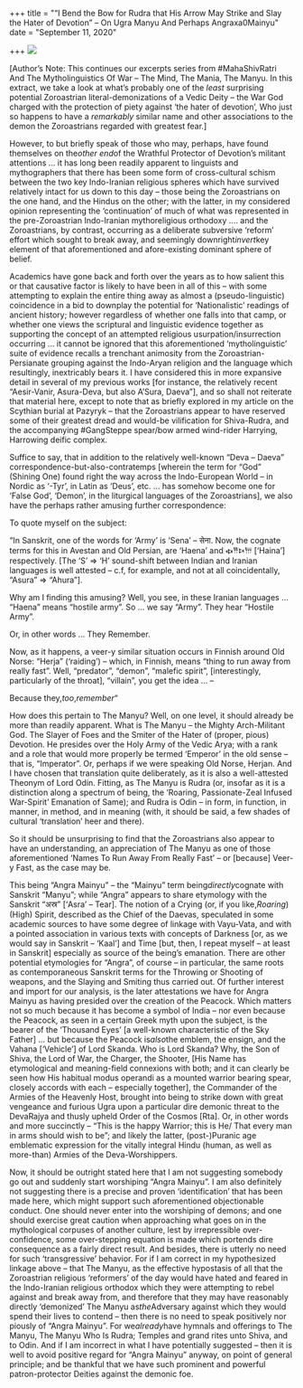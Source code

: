 +++
title = "“I Bend the Bow for Rudra that His Arrow May Strike and Slay the Hater of Devotion” – On Ugra Manyu And Perhaps Angraxa0Mainyu"
date = "September 11, 2020"

+++
![](https://aryaakasha.files.wordpress.com/2020/03/c77aefadb80f01cf57208a7f538c6b80.jpg?w=506)

\[Author’s Note: This continues our excerpts series from #MahaShivRatri
And The Mytholinguistics Of War – The Mind, The Mania, The Manyu. In
this extract, we take a look at what’s probably one of the *least*
surprising potential Zoroastrian literal-demonizations of a Vedic Deity
– the War God charged with the protection of piety against ‘the hater of
devotion’, Who just so happens to have a *remarkably* similar name and
other associations to the demon the Zoroastrians regarded with greatest
fear.\]

However, to but briefly speak of those who may, perhaps, have found
themselves on the*other end*of the Wrathful Protector of Devotion’s
militant attentions … it has long been readily apparent to linguists and
mythographers that there has been some form of cross-cultural schism
between the two key Indo-Iranian religious spheres which have survived
relatively intact for us down to this day – those being the Zoroastrians
on the one hand, and the Hindus on the other; with the latter, in my
considered opinion representing the ‘continuation’ of much of what was
represented in the pre-Zoroastrian Indo-Iranian mythoreligious orthodoxy
…. and the Zoroastrians, by contrast, occurring as a deliberate
subversive ‘reform’ effort which sought to break away, and seemingly
downright*invert*key element of that aforementioned and afore-existing
dominant sphere of belief.

Academics have gone back and forth over the years as to how salient this
or that causative factor is likely to have been in all of this – with
some attempting to explain the entire thing away as almost a
(pseudo-linguistic) coincidence in a bid to downplay the potential for
‘Nationalistic’ readings of ancient history; however regardless of
whether one falls into that camp, or whether one views the scriptural
and linguistic evidence together as supporting the concept of an
attempted religious usurpation/insurrection occurring … it cannot be
ignored that this aforementioned ‘mytholinguistic’ suite of evidence
recalls a trenchant animosity from the Zoroastrian-Persianate grouping
against the Indo-Aryan religion and the language which resultingly,
inextricably bears it. I have considered this in more expansive detail
in several of my previous works \[for instance, the relatively recent
“Aesir-Vanir, Asura-Deva, but also A’Sura, Daeva”\], and so shall not
reiterate that material here, except to note that as briefly explored in
my article on the Scythian burial at Pazyryk – that the Zoroastrians
appear to have reserved some of their greatest dread and would-be
vilification for Shiva-Rudra, and the accompanying #GangSteppe spear/bow
armed wind-rider Harrying, Harrowing deific complex.

Suffice to say, that in addition to the relatively well-known “Deva –
Daeva” correspondence-but-also-contratemps \[wherein the term for “God”
(Shining One) found right the way across the Indo-European World – in
Nordic as ‘-Tyr’, in Latin as ‘Deus’, etc. … has somehow become one for
‘False God’, ‘Demon’, in the liturgical languages of the Zoroastrians\],
we also have the perhaps rather amusing further correspondence:

To quote myself on the subject:

“In Sanskrit, one of the words for ‘Army’ is ‘Sena’ – सेना. Now, the
cognate terms for this in Avestan and Old Persian, are ‘Haena’ and 𐏃𐎡𐎴𐎠
\[‘Haina’\] respectively. \[The ‘S’ => ‘H’ sound-shift between Indian
and Iranian languages is well attested – c.f, for example, and not at
all coincidentally, “Asura” => “Ahura”\].

Why am I finding this amusing? Well, you see, in these Iranian languages
… “Haena” means “hostile army”. So … we say “Army”. They hear “Hostile
Army”.

Or, in other words … They Remember.

Now, as it happens, a veer-y similar situation occurs in Finnish around
Old Norse: “Herja” (‘raiding’) – which, in Finnish, means “thing to run
away from really fast”. Well, “predator”, “demon”, “malefic spirit”,
\[interestingly, particularly of the throat\], “villain”, you get the
idea … –

Because they,*too*,*remember*“

How does this pertain to The Manyu? Well, on one level, it should
already be more than readily apparent. What is The Manyu – the Mighty
Arch-Militant God. The Slayer of Foes and the Smiter of the Hater of
(proper, pious) Devotion. He presides over the Holy Army of the Vedic
Arya; with a rank and a role that would more properly be termed
‘Emperor’ in the old sense – that is, “Imperator”. Or, perhaps if we
were speaking Old Norse, Herjan. And I have chosen that translation
quite deliberately, as it is also a well-attested Theonym of Lord Odin.
Fitting, as The Manyu is Rudra (or, insofar as it is a distinction along
a spectrum of being, the ‘Roaring, Passionate-Zeal Infused War-Spirit’
Emanation of Same); and Rudra is Odin – in form, in function, in manner,
in method, and in meaning (with, it should be said, a few shades of
cultural ‘translation’ heer and there).

So it should be unsurprising to find that the Zoroastrians also appear
to have an understanding, an appreciation of The Manyu as one of those
aforementioned ‘Names To Run Away From Really Fast’ – or \[because\]
Veer-y Fast, as the case may be.

This being “Angra Mainyu” – the “Mainyu” term being*directly*cognate
with Sanskrit “Manyu”; while “Angra” appears to share etymology with the
Sanskrit “अस्र” \[‘Asra’ – Tear\]. The notion of a Crying (or, if you
like,*Roaring*) (High) Spirit, described as the Chief of the Daevas,
speculated in some academic sources to have some degree of linkage with
Vayu-Vata, and with a pointed association in various texts with concepts
of Darkness \[or, as we would say in Sanskrit – ‘Kaal’\] and Time \[but,
then, I repeat myself – at least in Sanskrit\] especially as source of
the being’s emanation. There are other potential etymologies for
“Angra”, of course – in particular, the same roots as contemporaneous
Sanskrit terms for the Throwing or Shooting of weapons, and the Slaying
and Smiting thus carried out. Of further interest and import for our
analysis, is the later attestations we have for Angra Mainyu as having
presided over the creation of the Peacock. Which matters not so much
because it has become a symbol of India – nor even because the Peacock,
as seen in a certain Greek myth upon the subject, is the bearer of the
‘Thousand Eyes’ \[a well-known characteristic of the Sky Father\] … but
because the Peacock is*also*the emblem, the ensign, and the Vahana
\[‘Vehicle’\] of Lord Skanda. Who is Lord Skanda? Why, the Son of Shiva,
the Lord of War, the Charger, the Shooter, \[His Name has etymological
and meaning-field connexions with both; and it can clearly be seen how
His habitual modus operandi as a mounted warrior bearing spear, closely
accords with each – especially together\], the Commander of the Armies
of the Heavenly Host, brought into being to strike down with great
vengeance and furious Ugra upon a particular dire demonic threat to the
DevaRajya and thusly upheld Order of the Cosmos \[Rta\]. Or, in other
words and more succinctly – “This is the happy Warrior; this is He/ That
every man in arms should wish to be”; and likely the latter,
(post-)Puranic age emblematic expression for the vitally integral Hindu
(human, as well as more-than) Armies of the Deva-Worshippers.

Now, it should be outright stated here that I am not suggesting somebody
go out and suddenly start worshiping “Angra Mainyu”. I am also
definitely not suggesting there is a precise and proven ‘identification’
that has been made here, which might support such aforementioned
objectionable conduct. One should never enter into the worshiping of
demons; and one should exercise great caution when approaching what goes
on in the mythological corpuses of another culture, lest by
irrepressible over-confidence, some over-stepping equation is made which
portends dire consequence as a fairly direct result. And besides, there
is utterly no need for such ‘transgressive’ behavior. For if I am
correct in my hypothesized linkage above – that The Manyu, as the
effective hypostasis of all that the Zoroastrian religious ‘reformers’
of the day would have hated and feared in the Indo-Iranian religious
orthodox which they were attempting to rebel against and break away
from, and therefore that they may have reasonably directly ‘demonized’
The Manyu as*the*Adversary against which they would spend their lives
to contend – then there is no need to speak positively nor piously of
“Angra Mainyu”. For we*already*have hymnals and offerings to The
Manyu, The Manyu Who Is Rudra; Temples and grand rites unto Shiva, and
to Odin. And if I am incorrect in what I have potentially suggested –
then it is well to avoid positive regard for “Angra Mainyu” anyway, on
point of general principle; and be thankful that we have such prominent
and powerful patron-protector Deities against the demonic foe.
